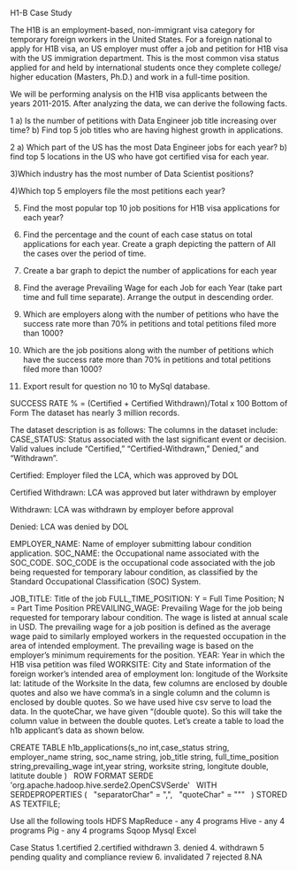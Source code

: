 H1-B Case Study

The H1B is an employment-based, non-immigrant visa category for temporary foreign workers in the United States. For a foreign national to apply for H1B visa, an US employer must offer a job and petition for H1B visa with the US immigration department. This is the most common visa status applied for and held by international students once they complete college/ higher education (Masters, Ph.D.) and work in a full-time position.

We will be performing analysis on the H1B visa applicants between the years 2011-2015. After analyzing the data, we can derive the following facts.

1 a) Is the number of petitions with Data Engineer job title increasing over time?
   b) Find top 5 job titles who are having highest growth in applications.

2 a) Which part of the US has the most Data Engineer jobs for each year?
   b) find top 5 locations in the US who have got certified visa for each year.

3)Which industry has the most number of Data Scientist positions?

4)Which top 5 employers file the most petitions each year?

5) Find the most popular top 10 job positions for H1B visa applications for each year?

6) Find the percentage and the count of each case status on total applications for each year. Create a graph depicting the pattern of All the cases over the period of time.

7) Create a bar graph to depict the number of applications for each year

8) Find the average Prevailing Wage for each Job for each Year (take part time and full time separate). Arrange the output in descending order.

9) Which are  employers along with the number of petitions who have the success rate more than 70%  in petitions and total petitions filed more than 1000?

10) Which are the  job positions along with the number of petitions which have the success rate more than 70%  in petitions and total petitions filed more than 1000?

11) Export result for question no 10 to MySql database.


SUCCESS RATE % = (Certified + Certified Withdrawn)/Total x 100
Bottom of Form
The dataset has nearly 3 million records. 

The dataset description is as follows:
The columns in the dataset include:
CASE_STATUS: Status associated with the last significant event or decision. Valid values include “Certified,” “Certified-Withdrawn,” Denied,” and “Withdrawn”.

Certified: Employer filed the LCA, which was approved by DOL

Certified Withdrawn: LCA was approved but later withdrawn by employer

Withdrawn: LCA was withdrawn by employer before approval

Denied: LCA was denied by DOL

EMPLOYER_NAME: Name of employer submitting labour condition application.
SOC_NAME: the Occupational name associated with the SOC_CODE. SOC_CODE is the occupational code associated with the job being requested for temporary labour condition, as classified by the Standard Occupational Classification (SOC) System.

JOB_TITLE: Title of the job
FULL_TIME_POSITION: Y = Full Time Position; N = Part Time Position
PREVAILING_WAGE: Prevailing Wage for the job being requested for temporary labour condition. The wage is listed at annual scale in USD. The prevailing wage for a job position is defined as the average wage paid to similarly employed workers in the requested occupation in the area of intended employment. The prevailing wage is based on the employer’s minimum requirements for the position.
YEAR: Year in which the H1B visa petition was filed
WORKSITE: City and State information of the foreign worker’s intended area of employment
lon: longitude of the Worksite
lat: latitude of the Worksite 
In the data, few columns are enclosed by double quotes and also we have comma’s in a single column and the column is enclosed by double quotes. So we have used hive csv serve to load the data. In the quoteChar, we have given “(double quote). So this will take the column value in between the double quotes.
Let’s create a table to load the h1b applicant’s data as shown below.

CREATE TABLE h1b_applications(s_no int,case_status string, employer_name string, soc_name string, job_title string, full_time_position string,prevailing_wage int,year string, worksite string, longitute double, latitute double )
 
ROW FORMAT SERDE 'org.apache.hadoop.hive.serde2.OpenCSVSerde'
 
WITH SERDEPROPERTIES (
 
"separatorChar" = ",",
 
"quoteChar" = "\""
 
) STORED AS TEXTFILE;


Use all the following tools
HDFS
MapReduce - any 4 programs
Hive - any 4 programs
Pig - any 4 programs
Sqoop
Mysql
Excel



Case Status
1.certified
2.certified withdrawn
3. denied
4. withdrawn
5 pending quality and compliance review
6. invalidated 
7 rejected
8.NA
